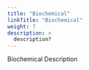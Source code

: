 ```yaml
---
title: "Biochemical"
linkTitle: "Biochemical"
weight: 7
description: >
  description? 
---
```


Biochemical Description

